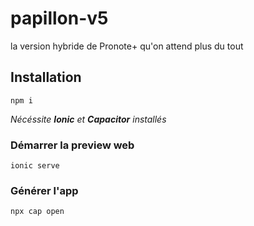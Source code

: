 # papillon-v5
la version hybride de Pronote+ qu'on attend plus du tout

## Installation
```
npm i
```
*Nécéssite **Ionic** et **Capacitor** installés*

### Démarrer la preview web
```
ionic serve
```

### Générer l'app
```
npx cap open
```
